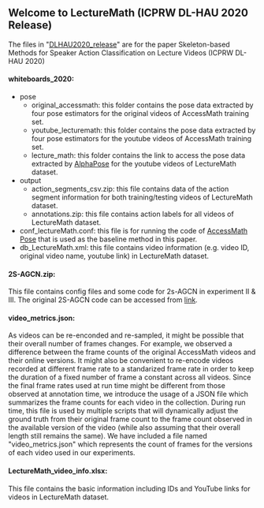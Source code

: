 ## Welcome to LectureMath (ICPRW DL-HAU 2020 Release)
The files in "[DLHAU2020_release](https://github.com/kdavila/lecturemath/tree/master/DLHAU2020_release)" are for the paper Skeleton-based Methods for Speaker Action Classification on Lecture Videos (ICPRW DL-HAU 2020)

#### whiteboards_2020:
- pose
   - original_accessmath: this folder contains the pose data extracted by four pose estimators for the original videos of AccessMath training set.
   - youtube_lecturemath: this folder contains the pose data extracted by four pose estimators for the youtube videos of AccessMath training set.
   - lecture_math: this folder contains the link to access the pose data extracted by [AlphaPose](https://github.com/adaniefei/AlphaPose) for the youtube videos of LectureMath dataset.
- output
   - action_segments_csv.zip: this file contains data of the action segment information for both training/testing videos of LectureMath dataset.
   - annotations.zip: this file contains action labels for all videos of LectureMath dataset.
- conf_lectureMath.conf: this file is for running the code of [AccessMath Pose](https://github.com/adaniefei/AccessMath_Pose) that is used as the baseline method in this paper.
- db_LectureMath.xml: this file contains video information (e.g. video ID, original video name, youtube link) in LectureMath dataset.


#### 2S-AGCN.zip: 
This file contains config files and some code for 2s-AGCN in experiment II & III. The original 2S-AGCN code can be accessed from [link](https://github.com/lshiwjx/2s-AGCN).

#### video_metrics.json: 
As videos can be re-enconded and re-sampled, it might be possible that their overall number of frames changes. For example, we observed a difference between the frame counts of the original AccessMath videos and their online versions. It might also be convenient to re-encode videos recorded at different frame rate to a standarized frame rate in order to keep the duration of a fixed number of frame a constant across all videos.  Since the final frame rates used at run time might be different from those observed at annotation time, we introduce the usage of a JSON file which summarizes the frame counts for each video in the collection. During run time, this file is used by multiple scripts that will dynamically adjust the ground truth from their original frame count to the frame count observed in the available version of the video (while also assuming that their overall length still remains the same). We have included a file named "video_metrics.json" which represents the count of frames for the versions of each video used in our experiments.

#### LectureMath_video_info.xlsx:
This file contains the basic information including IDs and YouTube links for videos in LectureMath dataset. 
